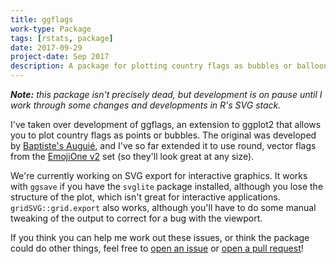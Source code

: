 ```yaml
---
title: ggflags
work-type: Package
tags: [rstats, package]
date: 2017-09-29
project-date: Sep 2017
description: A package for plotting country flags as bubbles or balloons in ggplot.
---
```

_**Note:** this package isn't precisely dead, but development is on pause until I work through some changes and developments in R's SVG stack._

I've taken over development of ggflags, an extension to ggplot2 that allows you to plot country flags as points or bubbles. The original was developed by  [Baptiste's Auguié](https://github.com/baptiste/ggflags), and I've so far extended it to use round, vector flags from the [EmojiOne v2](https://www.emojione.com/) set (so they'll look great at any size).

We're currently working on SVG export for interactive graphics. It works with `ggsave` if you have the `svglite` package installed, although you lose the structure of the plot, which isn't great for interactive applications. `gridSVG::grid.export` also works, although you'll have to do some manual tweaking of the output to correct for a bug with the viewport.

If you think you can help me work out these issues, or think the package could do other things, feel free to [open an issue](https://github.com/rensa/ggflags/issues) or [open a pull request](https://github.com/rensa/ggflags/pulls)!
